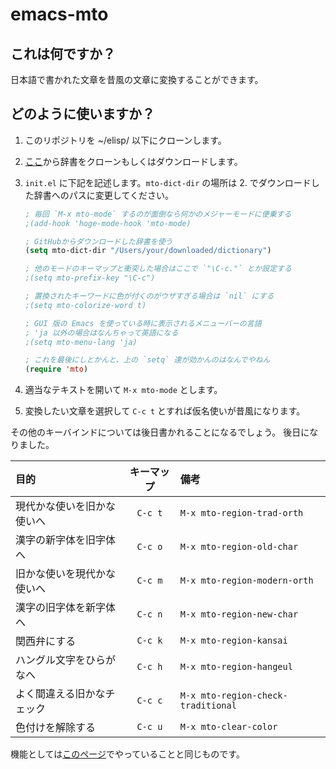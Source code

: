 # emacs-mto

## これは何ですか？
日本語で書かれた文章を昔風の文章に変換することができます。

## どのように使いますか？

1. このリポジトリを ~/elisp/ 以下にクローンします。
2. [ここ](https://github.com/nakinor/mto)から辞書をクローンもしくはダウンロードします。
3. `init.el` に下記を記述します。`mto-dict-dir` の場所は 2. でダウンロードした辞書へのパスに変更してください。

    ```lisp
    ; 毎回 `M-x mto-mode` するのが面倒なら何かのメジャーモードに便乗する
    ;(add-hook 'hoge-mode-hook 'mto-mode)

    ; GitHubからダウンロードした辞書を使う
    (setq mto-dict-dir "/Users/your/downloaded/dictionary")

    ; 他のモードのキーマップと衝突した場合はここで `"\C-c."` とか設定する
    ;(setq mto-prefix-key "\C-c")

    ; 置換されたキーワードに色が付くのがウザすぎる場合は `nil` にする
    ;(setq mto-colorize-word t)

    ; GUI 版の Emacs を使っている時に表示されるメニューバーの言語
    ; 'ja 以外の場合はなんちゃって英語になる
    ;(setq mto-menu-lang 'ja)

    ; これを最後にしとかんと、上の `setq` 達が効かんのはなんでやねん
    (require 'mto)
    ```

4. 適当なテキストを開いて `M-x mto-mode` とします。
5. 変換したい文章を選択して `C-c t` とすれば仮名使いが昔風になります。

その他のキーバインドについては後日書かれることになるでしょう。
後日になりました。

|目的|キーマップ|備考|
|:---|:---:|:---|
|現代かな使いを旧かな使いへ| `C-c t` | `M-x mto-region-trad-orth` |
|漢字の新字体を旧字体へ    | `C-c o` | `M-x mto-region-old-char` |
|旧かな使いを現代かな使いへ| `C-c m` | `M-x mto-region-modern-orth` |
|漢字の旧字体を新字体へ    | `C-c n` | `M-x mto-region-new-char` |
|関西弁にする              | `C-c k` | `M-x mto-region-kansai` |
|ハングル文字をひらがなへ  | `C-c h` | `M-x mto-region-hangeul` |
|よく間違える旧かなチェック| `C-c c` | `M-x mto-region-check-traditional`|
|色付けを解除する          | `C-c u` | `M-x mto-clear-color` |

機能としては[このページ](http://nakinor.github.io/mto)でやっていることと同じものです。

